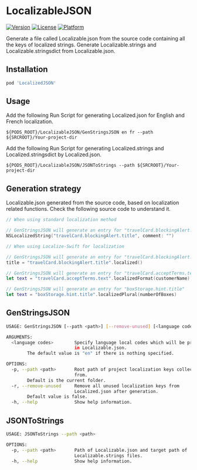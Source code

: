 # LocalizableJSON
[![Version](https://img.shields.io/cocoapods/v/LocalizableJSON.svg?style=flat)](https://cocoapods.org/pods/LocalizableJSON)
[![License](https://img.shields.io/cocoapods/l/LocalizableJSON.svg?style=flat)](https://cocoapods.org/pods/LocalizableJSON)
[![Platform](https://img.shields.io/cocoapods/p/LocalizableJSON.svg?style=flat)](https://cocoapods.org/pods/LocalizableJSON)

Generate a file called Localizable.json from the source code containing all the keys of localized strings.
Generate Localizable.strings and Localizable.stringsdict from Localizable.json.

## Installation

```ruby
pod 'LocalizedJSON'
```

## Usage

Add the following Run Script for generating Localized.json for English and French localization.
```
${PODS_ROOT}/LocalizableJSON/GenStringsJSON en fr --path ${SRCROOT}/Your-project-dir
```

Add the following Run Script for generating Localized.strings and Localized.stringsdict by Localized.json.
```
${PODS_ROOT}/LocalizableJSON/JSONToStrings --path ${SRCROOT}/Your-project-dir
```

## Generation strategy

Localizable.json generated from the source code, based on localization related functions. Check the following source code to understand it.
```swift
// When using standard localization method

// GenStringsJSON will generate an entry for "travelCard.blockingAlert.title"
NSLocalizedString("travelCard.blockingAlert.title", comment: "")
```
```swift
// When using Localize-Swift for localization

// GenStringsJSON will generate an entry for "travelCard.blockingAlert.title"
title = "travelCard.blockingAlert.title".localized()

// GenStringsJSON will generate an entry for "travelCard.acceptTerms.text"
let text = "travelCard.acceptTerms.text".localizedFormat(customerName)

// GenStringsJSON will generate an entry for "boxStorage.hint.title"
let text = "boxStorage.hint.title".localizedPlural(numberOfBoxes)
```

## GenStringsJSON

```bash
USAGE: GenStringsJSON [--path <path>] [--remove-unused] [<language codes> ...]

ARGUMENTS:
  <language codes>        Specify language local codes which will be presented
                          in Localizable.json. 
        The default value is "en" if there is nothing specified.

OPTIONS:
  -p, --path <path>       Root path of project localization keys collecting
                          from. 
        Default is the current folder.
  -r, --remove-unused     Remove all unused localization keys from
                          Localized.json after generation. 
        Default value is false.
  -h, --help              Show help information.
```
## JSONToStrings

```bash
USAGE: JSONToStrings --path <path>

OPTIONS:
  -p, --path <path>       Path of Localizable.json and target path of
                          Localizable.strings files. 
  -h, --help              Show help information.
 ```